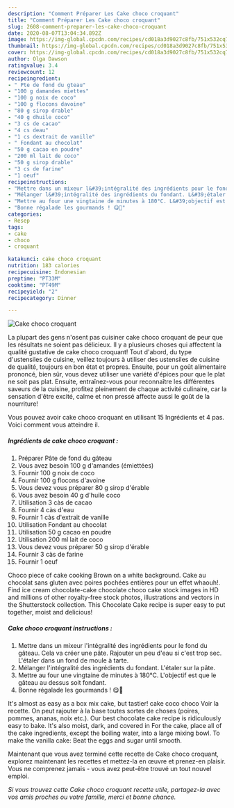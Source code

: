 ```yaml
---
description: "Comment Préparer Les Cake choco croquant"
title: "Comment Préparer Les Cake choco croquant"
slug: 2608-comment-preparer-les-cake-choco-croquant
date: 2020-08-07T13:04:34.892Z
image: https://img-global.cpcdn.com/recipes/cd018a3d9027c8fb/751x532cq70/cake-choco-croquant-photo-principale-de-la-recette.jpg
thumbnail: https://img-global.cpcdn.com/recipes/cd018a3d9027c8fb/751x532cq70/cake-choco-croquant-photo-principale-de-la-recette.jpg
cover: https://img-global.cpcdn.com/recipes/cd018a3d9027c8fb/751x532cq70/cake-choco-croquant-photo-principale-de-la-recette.jpg
author: Olga Dawson
ratingvalue: 3.4
reviewcount: 12
recipeingredient:
- " Pte de fond du gteau"
- "100 g damandes miettes"
- "100 g noix de coco"
- "100 g flocons davoine"
- "80 g sirop drable"
- "40 g dhuile coco"
- "3 cs de cacao"
- "4 cs deau"
- "1 cs dextrait de vanille"
- " Fondant au chocolat"
- "50 g cacao en poudre"
- "200 ml lait de coco"
- "50 g sirop drable"
- "3 cs de farine"
- "1 oeuf"
recipeinstructions:
- "Mettre dans un mixeur l&#39;intégralité des ingrédients pour le fond du gâteau. Cela va créer une pâte. Rajouter un peu d&#39;eau si c&#39;est trop sec. L&#39;étaler dans un fond de moule à tarte."
- "Mélanger l&#39;intégralité des ingrédients du fondant. L&#39;étaler sur la pâte."
- "Mettre au four une vingtaine de minutes à 180°C. L&#39;objectif est que le gâteau au dessus soit fondant."
- "Bonne régalade les gourmands ! 😋🍫"
categories:
- Resep
tags:
- cake
- choco
- croquant

katakunci: cake choco croquant 
nutrition: 183 calories
recipecuisine: Indonesian
preptime: "PT33M"
cooktime: "PT49M"
recipeyield: "2"
recipecategory: Dinner

---
```



![Cake choco croquant](https://img-global.cpcdn.com/recipes/cd018a3d9027c8fb/751x532cq70/cake-choco-croquant-photo-principale-de-la-recette.jpg)

La plupart des gens n'osent pas cuisiner cake choco croquant de peur que les résultats ne soient pas délicieux. Il y a plusieurs choses qui affectent la qualité gustative de cake choco croquant! Tout d'abord, du type d'ustensiles de cuisine, veillez toujours à utiliser des ustensiles de cuisine de qualité, toujours en bon état et propres. Ensuite, pour un goût alimentaire prononcé, bien sûr, vous devez utiliser une variété d'épices pour que le plat ne soit pas plat. Ensuite, entraînez-vous pour reconnaître les différentes saveurs de la cuisine, profitez pleinement de chaque activité culinaire, car la sensation d'être excité, calme et non pressé affecte aussi le goût de la nourriture!

<!--inarticleads1-->

Vous pouvez avoir cake choco croquant en utilisant 15 Ingrédients et 4 pas. Voici comment vous atteindre il.

##### Ingrédients de cake choco croquant :

1. Préparer  Pâte de fond du gâteau
1. Vous avez besoin 100 g d&#39;amandes (émiettées)
1. Fournir 100 g noix de coco
1. Fournir 100 g flocons d&#39;avoine
1. Vous devez vous préparer 80 g sirop d&#39;érable
1. Vous avez besoin 40 g d&#39;huile coco
1. Utilisation 3 càs de cacao
1. Fournir 4 càs d&#39;eau
1. Fournir 1 càs d&#39;extrait de vanille
1. Utilisation  Fondant au chocolat
1. Utilisation 50 g cacao en poudre
1. Utilisation 200 ml lait de coco
1. Vous devez vous préparer 50 g sirop d&#39;érable
1. Fournir 3 càs de farine
1. Fournir 1 oeuf


Choco piece of cake cooking Brown on a white background. Cake au chocolat sans gluten avec poires pochées entières pour un effet whaouh!. Find ice cream chocolate-cake chocolate choco cake stock images in HD and millions of other royalty-free stock photos, illustrations and vectors in the Shutterstock collection. This Chocolate Cake recipe is super easy to put together, moist and delicious! 

<!--inarticleads2-->

##### Cake choco croquant instructions :

1. Mettre dans un mixeur l&#39;intégralité des ingrédients pour le fond du gâteau. Cela va créer une pâte. Rajouter un peu d&#39;eau si c&#39;est trop sec. L&#39;étaler dans un fond de moule à tarte.
1. Mélanger l&#39;intégralité des ingrédients du fondant. L&#39;étaler sur la pâte.
1. Mettre au four une vingtaine de minutes à 180°C. L&#39;objectif est que le gâteau au dessus soit fondant.
1. Bonne régalade les gourmands ! 😋🍫


It&#39;s almost as easy as a box mix cake, but tastier! cake coco choco Voir la recette. On peut rajouter à la base toutes sortes de choses (poires, pommes, ananas, noix etc.). Our best chocolate cake recipe is ridiculously easy to bake. It&#39;s also moist, dark, and covered in For the cake, place all of the cake ingredients, except the boiling water, into a large mixing bowl. To make the vanilla cake: Beat the eggs and sugar until smooth. 

<!--inarticleads1-->

<p>
Maintenant que vous avez terminé cette recette de Cake choco croquant, explorez maintenant les recettes et mettez-la en œuvre et prenez-en plaisir. Vous ne comprenez jamais - vous avez peut-être trouvé un tout nouvel emploi.
</p>

<p>
<i>Si vous trouvez cette Cake choco croquant recette utile, partagez-la avec vos amis proches ou votre famille, merci et bonne chance.</i>
</p>
